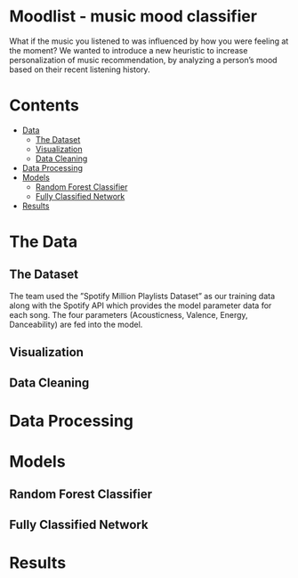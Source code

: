 # Moodlist - music mood classifier

What if the music you listened to was influenced by how you were feeling at the moment? 
We wanted to introduce a new heuristic to increase personalization of music recommendation, by analyzing a person’s mood based on their recent listening history. 

# Contents
- [Data](#the-data)
  * [The Dataset](#the-dataset)
  * [Visualization](#visualization)
  * [Data Cleaning](#data-cleaning)
- [Data Processing](#data-processing)
- [Models](#models)
  * [Random Forest Classifier](#random-forest-classifier)
  * [Fully Classified Network](#fully-connected-network)
- [Results](#results)

# The Data

## The Dataset

The team used the ”Spotify Million Playlists Dataset” as our training data along with the Spotify API which provides the model parameter data for each song. The four parameters (Acousticness, Valence, Energy, Danceability) are fed into the model.
## Visualization
## Data Cleaning

# Data Processing

# Models
 
## Random Forest Classifier

## Fully Classified Network

# Results
